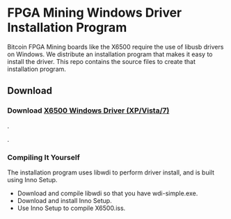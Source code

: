 FPGA Mining Windows Driver Installation Program
==================================================

Bitcoin FPGA Mining boards like the X6500 require the use of libusb drivers on Windows. We distribute an installation program that makes it easy to install the driver. This repo contains the source files to create that installation program.


## Download

### Download [X6500 Windows Driver (XP/Vista/7)](https://github.com/downloads/fpgaminer/FPGA-Mining-Driver-Install/X6500_FPGA_Miner_Driver_20120405a.exe)  

.  

.  


### Compiling It Yourself

The installation program uses libwdi to perform driver install, and is built using Inno Setup.

 * Download and compile libwdi so that you have wdi-simple.exe.
 * Download and install Inno Setup.
 * Use Inno Setup to compile X6500.iss.


